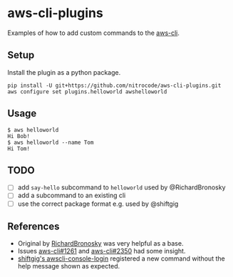 # aws-cli-plugins
Examples of how to add custom commands to the [aws-cli](https://github.com/aws/aws-cli).

## Setup

Install the plugin as a python package.

    pip install -U git+https://github.com/nitrocode/aws-cli-plugins.git
    aws configure set plugins.helloworld awshelloworld

## Usage

```
$ aws helloworld
Hi Bob!
$ aws helloworld --name Tom
Hi Tom!
```

## TODO

* [ ] add `say-hello` subcommand to `helloworld` used by @RichardBronosky
* [ ] add a subcommand to an existing cli
* [ ] use the correct package format e.g. used by @shiftgig

## References

* Original by [RichardBronosky](https://github.com/RichardBronosky/aws-cli-plugins) was very helpful as a base.
* Issues [aws-cli#1261](https://github.com/aws/aws-cli/issues/1261) and [aws-cli#2350](https://github.com/aws/aws-cli/issues/2350) had some insight.
* [shiftgig's awscli-console-login](https://github.com/shiftgig/awscli-console-login) registered a new command without the help message shown as expected.

